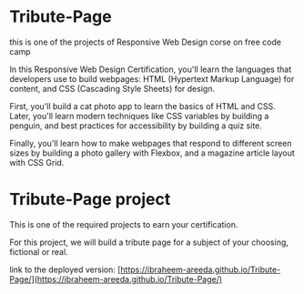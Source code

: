 # Tribute-Page

this is one of the projects of Responsive Web Design corse on free code camp 


In this Responsive Web Design Certification, you'll learn the languages that developers use to build webpages: HTML (Hypertext Markup Language) for content, and CSS (Cascading Style Sheets) for design.

First, you'll build a cat photo app to learn the basics of HTML and CSS. Later, you'll learn modern techniques like CSS variables by building a penguin, and best practices for accessibility by building a quiz site.

Finally, you'll learn how to make webpages that respond to different screen sizes by building a photo gallery with Flexbox, and a magazine article layout with CSS Grid.



# Tribute-Page project 
This is one of the required projects to earn your certification.

For this project, we will build a tribute page for a subject of your choosing, fictional or real.

link to the deployed version:
[https://ibraheem-areeda.github.io/Tribute-Page/](https://ibraheem-areeda.github.io/Tribute-Page/)


